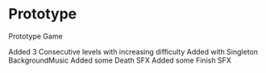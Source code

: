 # Prototype
Prototype Game

Added 3 Consecutive levels with increasing difficulty
Added with Singleton BackgroundMusic 
Added some Death SFX
Added some Finish SFX
